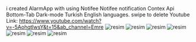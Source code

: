 i created AlarmApp with using Notifee
Notifee notification
Contex Api
Bottom-Tab
Dark-mode
Turkish English languages.
swipe to delete
Youtube Link: https://www.youtube.com/watch?v=-5AohqtlwsY&t=15&ab_channel=Emre
![resim](https://r.resimlink.com/i3ajI.png)
![resim](https://r.resimlink.com/Q3IMW1iO6hn.png)
![resim](https://r.resimlink.com/uQ8x9Ch.png)
![resim](https://r.resimlink.com/y-ZuBwhXtQ.png)
![resim](https://r.resimlink.com/Sul2o.png)
![resim](https://r.resimlink.com/jXgKY.png)
![resim](https://r.resimlink.com/yvKNY3Xn.png)
